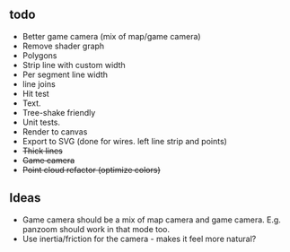 ## todo

* Better game camera (mix of map/game camera)
* Remove shader graph
* Polygons
* Strip line with custom width
* Per segment line width 
* line joins
* Hit test
* Text.
* Tree-shake friendly
* Unit tests.
* Render to canvas
* Export to SVG (done for wires. left line strip and points)
* ~~Thick lines~~
* ~~Game camera~~
* ~~Point cloud refactor (optimize colors)~~


## Ideas
* Game camera should be a mix of map camera and game camera. E.g. panzoom should work in that mode too.
* Use inertia/friction for the camera - makes it feel more natural?